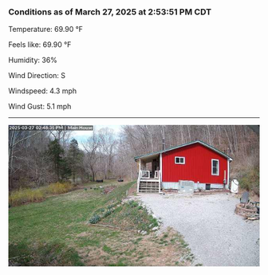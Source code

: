 ### Conditions as of March 27, 2025 at 2:53:51 PM CDT 

Temperature: 69.90 &deg;F

Feels like: 69.90 &deg;F

Humidity: 36%

Wind Direction: S

Windspeed: 4.3 mph

Wind Gust: 5.1 mph

---

<img src="./images/latest.jpeg"/>

